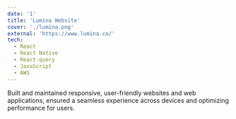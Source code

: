 ```yaml
---
date: '1'
title: 'Lumina Website'
cover: './lumina.png'
external: 'https://www.lumina.co/'
tech:
  - React
  - React Native
  - React-query
  - JavaScript
  - AWS
---
```


Built and maintained responsive, user-friendly websites and web applications, ensured a seamless experience across devices and optimizing performance for users.